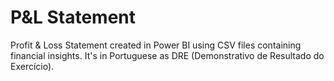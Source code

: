 # P&L Statement
Profit & Loss Statement created in Power BI using CSV files containing financial insights. It's in Portuguese as DRE (Demonstrativo de Resultado do Exercício).
